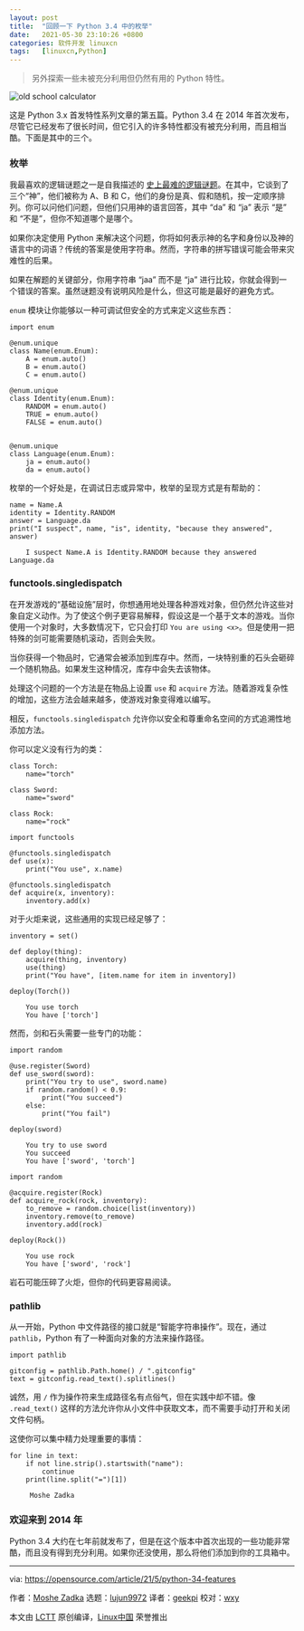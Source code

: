 ```yaml
---
layout: post
title:	"回顾一下 Python 3.4 中的枚举"
date:	2021-05-30 23:10:26 +0800 
categories:	软件开发 linuxcn 
tags:	[linuxcn,Python]
---
```




> 
> 另外探索一些未被充分利用但仍然有用的 Python 特性。
> 
> 
> 


![](/Asserts/Images//attachment/album/202105/30/230947j19r2772m12tccrh.jpg "old school calculator")


这是 Python 3.x 首发特性系列文章的第五篇。Python 3.4 在 2014 年首次发布，尽管它已经发布了很长时间，但它引入的许多特性都没有被充分利用，而且相当酷。下面是其中的三个。


### 枚举


我最喜欢的逻辑谜题之一是自我描述的 [史上最难的逻辑谜题](https://en.wikipedia.org/wiki/The_Hardest_Logic_Puzzle_Ever)。在其中，它谈到了三个“神”，他们被称为 A、B 和 C，他们的身份是真、假和随机，按一定顺序排列。你可以问他们问题，但他们只用神的语言回答，其中 “da” 和 “ja” 表示 “是” 和 “不是”，但你不知道哪个是哪个。


如果你决定使用 Python 来解决这个问题，你将如何表示神的名字和身份以及神的语言中的词语？传统的答案是使用字符串。然而，字符串的拼写错误可能会带来灾难性的后果。


如果在解题的关键部分，你用字符串 “jaa” 而不是 “ja” 进行比较，你就会得到一个错误的答案。虽然谜题没有说明风险是什么，但这可能是最好的避免方式。


`enum` 模块让你能够以一种可调试但安全的方式来定义这些东西：



```
import enum

@enum.unique
class Name(enum.Enum):
    A = enum.auto()
    B = enum.auto()
    C = enum.auto()
   
@enum.unique
class Identity(enum.Enum):
    RANDOM = enum.auto()
    TRUE = enum.auto()
    FALSE = enum.auto()

       
@enum.unique
class Language(enum.Enum):
    ja = enum.auto()
    da = enum.auto()

```

枚举的一个好处是，在调试日志或异常中，枚举的呈现方式是有帮助的：



```
name = Name.A
identity = Identity.RANDOM
answer = Language.da
print("I suspect", name, "is", identity, "because they answered", answer)

```


```
    I suspect Name.A is Identity.RANDOM because they answered Language.da

```

### functools.singledispatch


在开发游戏的“基础设施”层时，你想通用地处理各种游戏对象，但仍然允许这些对象自定义动作。为了使这个例子更容易解释，假设这是一个基于文本的游戏。当你使用一个对象时，大多数情况下，它只会打印 `You are using <x>`。但是使用一把特殊的剑可能需要随机滚动，否则会失败。


当你获得一个物品时，它通常会被添加到库存中。然而，一块特别重的石头会砸碎一个随机物品。如果发生这种情况，库存中会失去该物体。


处理这个问题的一个方法是在物品上设置 `use` 和 `acquire` 方法。随着游戏复杂性的增加，这些方法会越来越多，使游戏对象变得难以编写。


相反，`functools.singledispatch` 允许你以安全和尊重命名空间的方式追溯性地添加方法。


你可以定义没有行为的类：



```
class Torch:
    name="torch"

class Sword:
    name="sword"

class Rock:
    name="rock"

```


```
import functools

@functools.singledispatch
def use(x):
    print("You use", x.name)

@functools.singledispatch
def acquire(x, inventory):
    inventory.add(x)

```

对于火炬来说，这些通用的实现已经足够了：



```
inventory = set()

def deploy(thing):
    acquire(thing, inventory)
    use(thing)
    print("You have", [item.name for item in inventory])

deploy(Torch())

```


```
    You use torch
    You have ['torch']

```

然而，剑和石头需要一些专门的功能：



```
import random

@use.register(Sword)
def use_sword(sword):
    print("You try to use", sword.name)
    if random.random() < 0.9:
        print("You succeed")
    else:
        print("You fail")

deploy(sword)

```


```
    You try to use sword
    You succeed
    You have ['sword', 'torch']

```


```
import random

@acquire.register(Rock)
def acquire_rock(rock, inventory):
    to_remove = random.choice(list(inventory))
    inventory.remove(to_remove)
    inventory.add(rock)

deploy(Rock())

```


```
    You use rock
    You have ['sword', 'rock']

```

岩石可能压碎了火炬，但你的代码更容易阅读。


### pathlib


从一开始，Python 中文件路径的接口就是“智能字符串操作”。现在，通过 `pathlib`，Python 有了一种面向对象的方法来操作路径。



```
import pathlib

```


```
gitconfig = pathlib.Path.home() / ".gitconfig"
text = gitconfig.read_text().splitlines()

```

诚然，用 `/` 作为操作符来生成路径名有点俗气，但在实践中却不错。像 `.read_text()` 这样的方法允许你从小文件中获取文本，而不需要手动打开和关闭文件句柄。


这使你可以集中精力处理重要的事情：



```
for line in text:
    if not line.strip().startswith("name"):
        continue
    print(line.split("=")[1])

```


```
     Moshe Zadka

```

### 欢迎来到 2014 年


Python 3.4 大约在七年前就发布了，但是在这个版本中首次出现的一些功能非常酷，而且没有得到充分利用。如果你还没使用，那么将他们添加到你的工具箱中。




---


via: <https://opensource.com/article/21/5/python-34-features>


作者：[Moshe Zadka](https://opensource.com/users/moshez) 选题：[lujun9972](https://github.com/lujun9972) 译者：[geekpi](https://github.com/geekpi) 校对：[wxy](https://github.com/wxy)


本文由 [LCTT](https://github.com/LCTT/TranslateProject) 原创编译，[Linux中国](https://linux.cn/) 荣誉推出
